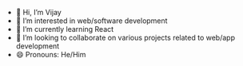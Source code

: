 - 👋 Hi, I’m Vijay
- 👀 I’m interested in web/software development
- 🌱 I’m currently learning React
- 💞️ I’m looking to collaborate on various projects related to web/app development
- 😄 Pronouns: He/Him

<!---
vijayb25/vijayb25 is a ✨ special ✨ repository because its `README.md` (this file) appears on your GitHub profile.
You can click the Preview link to take a look at your changes.
--->
